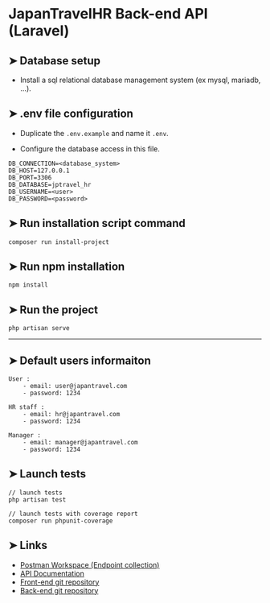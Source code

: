 <p align="center">
  <img src="http://api.benjamin-hartmann.fr/logo/logo.png"  alt=""/>
</p>

# JapanTravelHR Back-end API (Laravel)

## ➤ Database setup
- Install a sql relational database management system (ex mysql, mariadb, ...).

## ➤ .env file configuration
- Duplicate the `.env.example` and name it `.env`.

- Configure the database access in this file.
```
DB_CONNECTION=<database_system>
DB_HOST=127.0.0.1
DB_PORT=3306
DB_DATABASE=jptravel_hr
DB_USERNAME=<user>
DB_PASSWORD=<password>
```

## ➤ Run installation script command
```
composer run install-project
```

## ➤ Run npm installation
```
npm install
```

## ➤ Run the project
```
php artisan serve
```

---

## ➤ Default users informaiton
```
User :
    - email: user@japantravel.com
    - password: 1234
    
HR staff :
    - email: hr@japantravel.com
    - password: 1234
    
Manager :
    - email: manager@japantravel.com
    - password: 1234
```

## ➤ Launch tests
```
// launch tests
php artisan test

// launch tests with coverage report
composer run phpunit-coverage
```

## ➤ Links

- [Postman Workspace (Endpoint collection)](https://www.postman.com/benjaminhartmann/workspace/japantravelhr/overview)
- [API Documentation](https://documenter.getpostman.com/view/17271595/TzzHksRe)
- [Front-end git repository](https://github.com/HartmannBenjamin/japantravelhr_client)
- [Back-end git repository](https://github.com/HartmannBenjamin/japantravelhr_backend)
